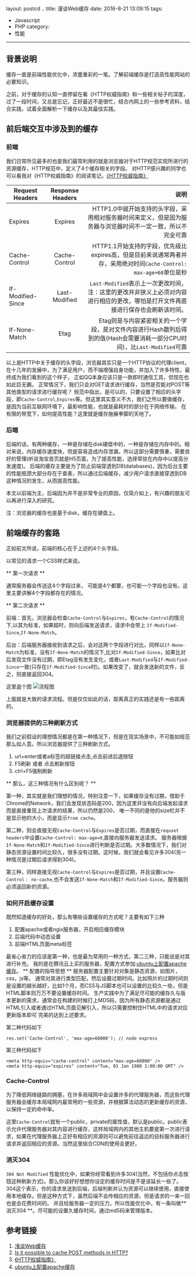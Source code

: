 layout: postcd ..
title: 漫谈Web缓存
date: 2016-8-21 13:09:15
tags: 
- Javascript
- PHP
category:
- 性能
---
## 背景说明
缓存一直是前端性能优化中，浓墨重彩的一笔。了解前端缓存是打造高性能网站的必要知识。  

之前，对于缓存的认知一直停留在看《HTTP权威指南》和一些相关帖子的深度，过了一段时间，又总是忘记，正好最近不是很忙，结合内网上的一些参考资料，结合实践，试着全面解析一下缓存以及其最佳实践。
<!-- more -->
## 前后端交互中涉及到的缓存
### 前端
我们日常所见最多的也是我们最常利用的就是浏览器对于HTTP规范实现所进行的资源缓存，HTTP规范中，定义了4个缓存相关的字段。
对HTTP感兴趣的同学也可以看我对《HTTP权威指南》的阅读笔记。[《HTTP权威指南》](http://blog.csdn.net/liusheng95/article/category/6204461)

| Request Headers       | Response Headers           | 说明  |
| ------------- |:-------------:| -----:|
|Expires|Expires| HTTP1.0中就开始支持的头字段，采用相对服务器时间来定义，但是因为服务器与浏览器时间不一定一致，所以不完全可靠|
|Cache-Control |Cache-Control|HTTP1.1开始支持的字段，优先级比expires高，但是目前来说通常两者并存，采用绝对时间`Cache-Control: max-age=60`单位是秒
|If-Modified-Since|Last-Modified|`Last-Modified`表示上一次更改时间，注：这里的更改并非狭义上必须对内容进行相应的更改，哪怕是打开文件再直接进行保存也会刷新该时间。
|If-None-Match|Etag | Etag则是与内容紧密相关的一个字段，是对文件内容进行Hash散列后得到的值(Hash会需要消耗一部分CPU时间)，比`Last-Modified`可靠

以上是HTTP中关于缓存的头字段，浏览器其实只是一个HTTP协议的代理client，在十几年的发展中，为了满足用户，而不端增强自身功能，并加入了许多特性，最终成为我们看到的这个样子，
正如QQ本身应该只是一款即时通信工具，但现在也如此巨无霸。
正常情况下，我们只会对GET请求进行缓存，当然是否能对POST等其他类型的请求进行缓存呢？
规范中指出，是可以的，只要设置了相应的头字段，即`Cache-Control`,`Expires`等。但这里其实意义不大，我们之所以要做缓存，是因为当前互联网环境下，最影响性能，也就是最耗时的部分在于网络传输，
在有限的带宽下，如何提高性能？这里就是缓存施展拳脚的天地了。

### 后端
后端的话，有两种缓存，一种是存储在disk硬盘中的，一种是存储在内存中的。相对来说，内存缓存速度快，但是容易造成内存泄漏，所以这部分需要慎重，需要良好的管理(听说淘宝首页就是H5页面，为了提高性能，选择常驻在内存中以提高分发速度)。
后端的缓存主要是为了防止前端穿透到DB(databases)，因为后台主要的性能瓶颈大部分存在于查表，所以通过后端缓存，减少用户请求直接穿透到DB这种情况的发生，从而提高性能。 

本文以前端为主，后端因为并不是非常专业的原因，仅简介如上，有兴趣的朋友可以再进行深入的研究。

注：浏览器的缓存也是基于disk，缓存在硬盘上。
## 前端缓存的套路
正如前文所说，前端的核心在于上述的4个头字段。

以常见的请求一个CSS样式来说。

** 第一次请求 **

通常服务器会传送这4个字段过来， 可能是4个都要，也可能一个字段也没有。这里主要讲解4个字段都存在的情况。

** 第二次请求 **

前端：首先，浏览器会检查`Cache-Control`与`Expires`，有`Cache-Control`的情况下,以其为标准，如果超时，则向后端发送请求，请求中会带上 `If-Modified-Since`,`If-None-Match`。

后台：后端服务器接收到请求之后，会对这两个字段进行对比，同样以`If-None-Match`为标准，没有`If-None-Match`的情况下,比对`If-Modified-Since`，如果比对后发现文件没有过期，即Etag没有发生变化，或者`Last-Modified`与`If-Modified-Since`一致(只存在`If-Modified-Since`时)。如果改变了，就会发送新的文件，反之，则直接返回304。

这里盗个图
![流程图](http://cdn.alloyteam.com/wp-content/uploads/2016/03/%E5%9B%BE%E7%89%8761.png)

上面就是大致的请求流程。但是仅仅如此的话，距离真正的实践还是有一些距离的。

### 浏览器提供的三种刷新方式
我们之前假设的理想情况都是在第一种情况下，但是在现实场景中，不可能如规范那么如人意。所以浏览器提供了三种刷新方式。

1. url+enter或者a标签的超链接点击,点击前进后退按钮
2. F5刷新 或者 点击刷新按钮
3. ctrl+F5强制刷新


** 那么，这三种情况有什么区别呢？ **

第一种，其实就是我们理想的情况，特别注意一下，如果缓存没有过期，借助于Chrome的Network，我们会发现状态码是200，因为这里并没有向后端发起请求而是直接重现上次请求的结果，所以仍然是200，
唯一不同的是他的size栏并不是显示他的大小，而是显示`from cache`。

第二种，则会直接无视`Cache-Control`与`Expires`是否过期，而直接在`requset headers`中设置`Cache-Control: max-age=0`,直接向服务器发送请求。
服务器根据`If-None-Match`和`If-Modified-Since`进行判断是否过期。大多数情况下，我们对静态资源设置时间比较久，很多没有过期。这时候，我们就会看见许多304(另一种情况是过期后请求得到304)。

第三种，同样直接无视`Cache-Control`与`Expires`是否过期，并且设置`Cache-Control： no-cache`,也不会发送`If-None-Match`和`If-Modified-Since`。服务器则必须返回新的资源。

### 如何开启缓存设置
既然知道缓存的好处，那么有哪些设置缓存的方式呢？主要有如下三种

1. 配置apache或者ngix服务器，开启相应缓存模块
2. 后端代码中动态设置
3. 前端HTML页面meta标签

最省心省力的应该是第一种，也是最为常用的一种方式，第二三种，只能说是对其进行补充。
我的是在腾讯云上买的服务器，配置方式参加:[ubuntu上配置apache缓存](https://www.digitalocean.com/community/tutorials/how-to-configure-apache-content-caching-on-ubuntu-14-04)。
** 配置的指导思想 **
服务器配置主要针对对象是静态资源，如图片，css，js等。
通常对其进行类型匹配，然后设置过期时间。比如照片的过期时间则是设置的越长越好，比如1个月，而CSS与JS脚本也可以设置的比较久一些，但是HTML脚本则万万不要设置缓存时间。
生产实践中为了满足尽可能的缓存久与版本更新的需求，通常会在构建的时候打上MD5码，因为所有静态资源都是通过HTML引入或者通过HTML页面见解引入，所以只需要控制住HTML中的请求对应更新版本即可
完美的达到上述要求。


第二种代码如下
```
res.set('Cache-Control', 'max-age=60000'); // node express
```

第三种代码如下
```
<meta http-equiv="cache-control" content="max-age=60000" />
<meta http-equiv="expires" content="Tue, 01 Jan 1980 1:00:00 GMT" />
```

### Cache-Control 
为了降低网络链路的拥塞，在许多局域网中会设置许多的代理服务器，而这些代理服务器会缓存本局域网内最常用的一些资源，并根据算法动态的更新缓存的资源，以保持一定的命中率。

这里`Cache-Control`就有一个public，private的属性值，默认是public。public表示允许代理服务器对其内容进行缓存，这样局域网内的其他主机要是第一次进行请求，如果在代理服务器上正好有相应的资源则可以避免前往遥远的目标服务器进行请求并返回相应的资源。当然这里结合CDN的使用会更好。

### 消灭304
`304 Not Modified` 性能优化中，如果你经常看到许多304(当然，不包括你点击按钮这种刷新方式)。那么你该好好想想你设定的缓存时间是不是该延长一些了。
304这个表示，你的请求发送到后端，后端判断并认为资源可以继续使用，直接使用本地缓存。但是这种方式下，虽然后端不会传相应的资源，但是请求的一来一回也是会花费时间的。
并且给服务器一定的压力，所以性能优化中，有一条叫做** 消灭304 **。尽可能的设置久缓存时间，通过md5码来管理版本。
## 参考链接
1. [浅谈Web缓存](http://www.alloyteam.com/2016/03/discussion-on-web-caching/)
2. [Is it possible to cache POST methods in HTTP?](http://stackoverflow.com/questions/626057/is-it-possible-to-cache-post-methods-in-http)
3. [《HTTP权威指南》](http://blog.csdn.net/liusheng95/article/category/6204461)
4. [ubuntu上配置apache缓存](https://www.digitalocean.com/community/tutorials/how-to-configure-apache-content-caching-on-ubuntu-14-04)